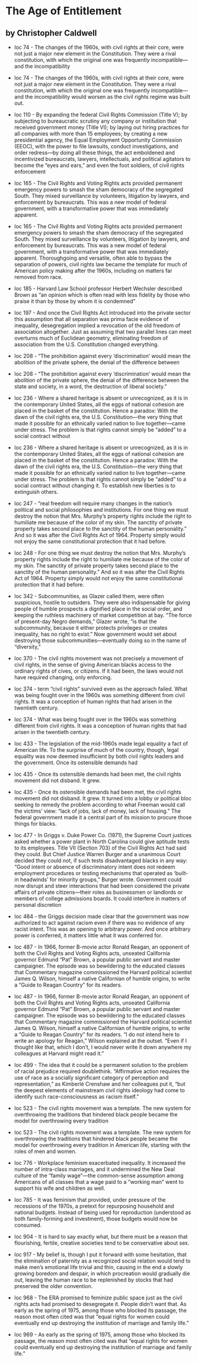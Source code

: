 
#  The Age of Entitlement

## by Christopher Caldwell

 - loc 74 - The changes of the 1960s, with civil rights at their core, were not just a major new element in the Constitution. They were a rival constitution, with which the original one was frequently incompatible—and the incompatibility

 - loc 74 - The changes of the 1960s, with civil rights at their core, were not just a major new element in the Constitution. They were a rival constitution, with which the original one was frequently incompatible—and the incompatibility would worsen as the civil rights regime was built out.

 - loc 110 - By expanding the federal Civil Rights Commission (Title V); by subjecting to bureaucratic scrutiny any company or institution that received government money (Title VI); by laying out hiring practices for all companies with more than 15 employees; by creating a new presidential agency, the Equal Employment Opportunity Commission (EEOC), with the power to file lawsuits, conduct investigations, and order redress—by doing all these things, the act emboldened and incentivized bureaucrats, lawyers, intellectuals, and political agitators to become the “eyes and ears,” and even the foot soldiers, of civil rights enforcement

 - loc 165 - The Civil Rights and Voting Rights acts provided permanent emergency powers to smash the sham democracy of the segregated South. They mixed surveillance by volunteers, litigation by lawyers, and enforcement by bureaucrats. This was a new model of federal government, with a transformative power that was immediately apparent.

 - loc 165 - The Civil Rights and Voting Rights acts provided permanent emergency powers to smash the sham democracy of the segregated South. They mixed surveillance by volunteers, litigation by lawyers, and enforcement by bureaucrats. This was a new model of federal government, with a transformative power that was immediately apparent. Thoroughgoing and versatile, often able to bypass the separation of powers, civil rights law became the template for much of American policy making after the 1960s, including on matters far removed from race.

 - loc 185 - Harvard Law School professor Herbert Wechsler described Brown as “an opinion which is often read with less fidelity by those who praise it than by those by whom it is condemned”

 - loc 197 - And once the Civil Rights Act introduced into the private sector this assumption that all separation was prima facie evidence of inequality, desegregation implied a revocation of the old freedom of association altogether. Just as assuming that two parallel lines can meet overturns much of Euclidean geometry, eliminating freedom of association from the U.S. Constitution changed everything.

 - loc 208 - “The prohibition against every ‘discrimination’ would mean the abolition of the private sphere, the denial of the difference between

 - loc 208 - “The prohibition against every ‘discrimination’ would mean the abolition of the private sphere, the denial of the difference between the state and society, in a word, the destruction of liberal society.”

 - loc 236 - Where a shared heritage is absent or unrecognized, as it is in the contemporary United States, all the eggs of national cohesion are placed in the basket of the constitution. Hence a paradox: With the dawn of the civil rights era, the U.S. Constitution—the very thing that made it possible for an ethnically varied nation to live together—came under stress. The problem is that rights cannot simply be “added” to a social contract without

 - loc 236 - Where a shared heritage is absent or unrecognized, as it is in the contemporary United States, all the eggs of national cohesion are placed in the basket of the constitution. Hence a paradox: With the dawn of the civil rights era, the U.S. Constitution—the very thing that made it possible for an ethnically varied nation to live together—came under stress. The problem is that rights cannot simply be “added” to a social contract without changing it. To establish new liberties is to extinguish others.

 - loc 247 - “real freedom will require many changes in the nation’s political and social philosophies and institutions. For one thing we must destroy the notion that Mrs. Murphy’s property rights include the right to humiliate me because of the color of my skin. The sanctity of private property takes second place to the sanctity of the human personality.” And so it was after the Civil Rights Act of 1964. Property simply would not enjoy the same constitutional protection that it had before.

 - loc 248 - For one thing we must destroy the notion that Mrs. Murphy’s property rights include the right to humiliate me because of the color of my skin. The sanctity of private property takes second place to the sanctity of the human personality.” And so it was after the Civil Rights Act of 1964. Property simply would not enjoy the same constitutional protection that it had before.

 - loc 342 - Subcommunities, as Glazer called them, were often suspicious, hostile to outsiders. They were also indispensable for giving people of humble prospects a dignified place in the social order, and keeping the ruthless machinery of market competition at bay. “The force of present-day Negro demands,” Glazer wrote, “is that the subcommunity, because it either protects privileges or creates inequality, has no right to exist.” Now government would set about destroying those subcommunities—eventually doing so in the name of “diversity,”

 - loc 370 - The civil rights movement was not precisely a movement of civil rights, in the sense of giving American blacks access to the ordinary rights of cives, or citizens. If it had been, the laws would not have required changing, only enforcing.

 - loc 374 - term “civil rights” survived even as the approach failed. What was being fought over in the 1960s was something different from civil rights. It was a conception of human rights that had arisen in the twentieth century.

 - loc 374 - What was being fought over in the 1960s was something different from civil rights. It was a conception of human rights that had arisen in the twentieth century.

 - loc 433 - The legislation of the mid-1960s made legal equality a fact of American life. To the surprise of much of the country, though, legal equality was now deemed insufficient by both civil rights leaders and the government. Once its ostensible demands had

 - loc 435 - Once its ostensible demands had been met, the civil rights movement did not disband. It grew.

 - loc 435 - Once its ostensible demands had been met, the civil rights movement did not disband. It grew. It turned into a lobby or political bloc seeking to remedy the problem according to what Freeman would call the victims’ view: “lack of jobs, lack of money, lack of housing.” The federal government made it a central part of its mission to procure those things for blacks.

 - loc 477 - In Griggs v. Duke Power Co. (1971), the Supreme Court justices asked whether a power plant in North Carolina could give aptitude tests to its employees. Title VII (Section 703) of the Civil Rights Act had said they could. But Chief Justice Warren Burger and a unanimous Court decided they could not, if such tests disadvantaged blacks in any way: “Good intent or absence of discriminatory intent does not redeem employment procedures or testing mechanisms that operated as ‘built-in headwinds’ for minority groups,” Burger wrote. Government could now disrupt and steer interactions that had been considered the private affairs of private citizens—their roles as businessmen or landlords or members of college admissions boards. It could interfere in matters of personal discretion

 - loc 484 - the Griggs decision made clear that the government was now authorized to act against racism even if there was no evidence of any racist intent. This was an opening to arbitrary power. And once arbitrary power is conferred, it matters little what it was conferred for.

 - loc 487 - In 1966, former B-movie actor Ronald Reagan, an opponent of both the Civil Rights and Voting Rights acts, unseated California governor Edmund “Pat” Brown, a popular public servant and master campaigner. The episode was so bewildering to the educated classes that Commentary magazine commissioned the Harvard political scientist James Q. Wilson, himself a native Californian of humble origins, to write a “Guide to Reagan Country” for its readers.

 - loc 487 - In 1966, former B-movie actor Ronald Reagan, an opponent of both the Civil Rights and Voting Rights acts, unseated California governor Edmund “Pat” Brown, a popular public servant and master campaigner. The episode was so bewildering to the educated classes that Commentary magazine commissioned the Harvard political scientist James Q. Wilson, himself a native Californian of humble origins, to write a “Guide to Reagan Country” for its readers. “I do not intend here to write an apology for Reagan,” Wilson explained at the outset. “Even if I thought like that, which I don’t, I would never write it down anywhere my colleagues at Harvard might read it.”

 - loc 499 - The idea that it could be a permanent solution to the problem of racial prejudice required doublethink. “Affirmative action requires the use of race as a socially significant category of perception and representation,” as Kimberlé Crenshaw and her colleagues put it, “but the deepest elements of mainstream civil rights ideology had come to identify such race-consciousness as racism itself.”

 - loc 523 - The civil rights movement was a template. The new system for overthrowing the traditions that hindered black people became the model for overthrowing every tradition

 - loc 523 - The civil rights movement was a template. The new system for overthrowing the traditions that hindered black people became the model for overthrowing every tradition in American life, starting with the roles of men and women.

 - loc 776 - Workplace feminism exacerbated inequality. It increased the number of intra-class marriages, and it undermined the New Deal culture of the “family wage”—the common-sense assumption among Americans of all classes that a wage paid to a “working man” went to support his wife and children as well.

 - loc 785 - It was feminism that provided, under pressure of the recessions of the 1970s, a pretext for repurposing household and national budgets. Instead of being used for reproduction (understood as both family-forming and investment), those budgets would now be consumed.

 - loc 904 - It is hard to say exactly what, but there must be a reason that flourishing, fertile, creative societies tend to be conservative about sex.

 - loc 917 - My belief is, though I put it forward with some hesitation, that the elimination of paternity as a recognized social relation would tend to make men’s emotional life trivial and thin, causing in the end a slowly growing boredom and despair, in which procreation would gradually die out, leaving the human race to be replenished by stocks that had preserved the older convention.

 - loc 968 - The ERA promised to feminize public space just as the civil rights acts had promised to desegregate it. People didn’t want that. As early as the spring of 1975, among those who blocked its passage, the reason most often cited was that “equal rights for women could eventually end up destroying the institution of marriage and family life.”

 - loc 969 - As early as the spring of 1975, among those who blocked its passage, the reason most often cited was that “equal rights for women could eventually end up destroying the institution of marriage and family life.”

